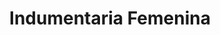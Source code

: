 ---
title: "Indumentaria Femenina"
url: /ciudad-autonoma-de-buenos-aires/indumentaria-femenina/
shop: general
---